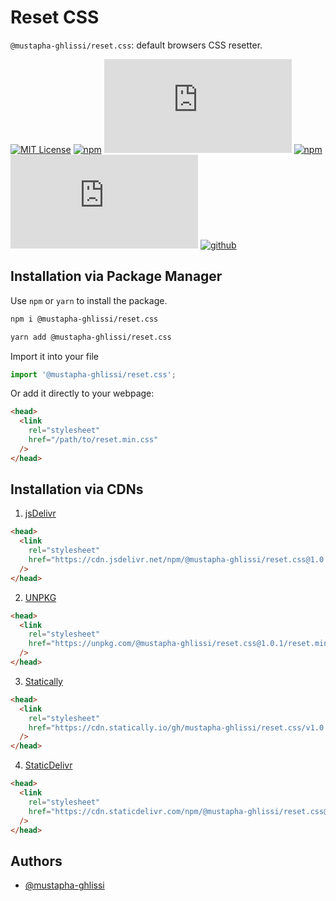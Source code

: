 
# Reset CSS
`@mustapha-ghlissi/reset.css`: default browsers CSS resetter.

[![MIT License](https://img.shields.io/badge/License-MIT-green.svg)](https://choosealicense.com/licenses/mit/)
[![npm](https://img.shields.io/npm/v/@mustapha-ghlissi/reset.css.svg)](https://www.npmjs.com/package/@mustapha-ghlissi/reset.css)
[![npm](https://img.shields.io/npm/unpacked-size/@mustapha-ghlissi/reset.css)](https://www.npmjs.com/package/@mustapha-ghlissi/reset.css)
[![npm](https://img.shields.io/npm/dm/@mustapha-ghlissi/reset.css.svg)](https://www.npmjs.com/package/@mustapha-ghlissi/reset.css)
[![github](https://img.shields.io/github/v/release/mustapha-ghlissi/reset.css)](https://www.npmjs.com/package/@mustapha-ghlissi/reset.css)
[![github](https://img.shields.io/github/actions/workflow/status/mustapha-ghlissi/reset.css/release.yml)](https://www.npmjs.com/package/@mustapha-ghlissi/reset.css)

## Installation via Package Manager
Use `npm` or `yarn` to install the package.

``` sh
npm i @mustapha-ghlissi/reset.css
```

``` sh
yarn add @mustapha-ghlissi/reset.css
```

Import it into your file

``` js
import '@mustapha-ghlissi/reset.css';
``` 

Or add it directly to your webpage:

``` html
<head>
  <link
    rel="stylesheet"
    href="/path/to/reset.min.css"
  />
</head> 
```

## Installation via CDNs

1. [jsDelivr](https://www.jsdelivr.com)

``` html
<head>
  <link 
    rel="stylesheet"
    href="https://cdn.jsdelivr.net/npm/@mustapha-ghlissi/reset.css@1.0.1/reset.min.css" 
  />
</head> 
```

2. [UNPKG](https://unpkg.com/)

``` html
<head>
  <link 
    rel="stylesheet"
    href="https://unpkg.com/@mustapha-ghlissi/reset.css@1.0.1/reset.min.css" 
  />
</head> 
```

3. [Statically](https://statically.io/)
``` html
<head>
  <link 
    rel="stylesheet"
    href="https://cdn.statically.io/gh/mustapha-ghlissi/reset.css/v1.0.1/reset.min.css" 
  />
</head> 
```

4. [StaticDelivr](https://staticdelivr.com/)
``` html
<head>
  <link 
    rel="stylesheet"
    href="https://cdn.staticdelivr.com/npm/@mustapha-ghlissi/reset.css@1.0.1/reset.min.css" 
  />
</head> 
```

## Authors
- [@mustapha-ghlissi](https://www.linkedin.com/in/mustapha-ghlissi)